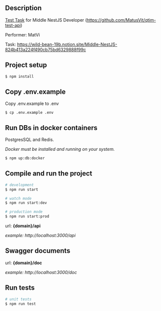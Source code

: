 ## Description

[Test Task](https://github.com/MatusVit/qtim-test-api) for Middle NestJS Developer
(https://github.com/MatusVit/qtim-test-api)

Performer: MatVi

Task: https://wild-bean-19b.notion.site/Middle-NestJS-824b413a224f490cb75bd6329888f99c

## Project setup

```bash
$ npm install
```

## Copy .env.example

Copy .env.example to .env

```
$ cp .env.example .env
```

## Run DBs in docker containers

PostgresSQL and Redis.

_Docker must be installed and running on your system._

```bash
$ npm up:db:docker
```

## Compile and run the project

```bash
# development
$ npm run start

# watch mode
$ npm run start:dev

# production mode
$ npm run start:prod
```

url: **{domain}/api**

_example: http://localhost:3000/api_

## Swagger documents

url: **{domain}/doc**

_example: http://localhost:3000/doc_

## Run tests

```bash
# unit tests
$ npm run test
```

